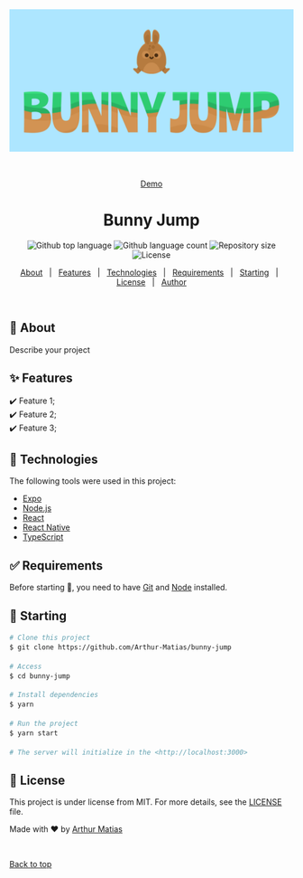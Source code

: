 <div align="center" id="top"> 
  <img src="https://github.com/Arthur-Matias/bunny-jump/blob/main/src/assets/banner.png" alt="Bunny Jump" />

  &#xa0;

  <a href="https://arthur-matias.github.io/bunny-jump/">Demo</a>
</div>

<h1 align="center">Bunny Jump</h1>

<p align="center">
  <img alt="Github top language" src="https://img.shields.io/github/languages/top/Arthur-Matias/bunny-jump?color=56BEB8">

  <img alt="Github language count" src="https://img.shields.io/github/languages/count/Arthur-Matias/bunny-jump?color=56BEB8">

  <img alt="Repository size" src="https://img.shields.io/github/repo-size/Arthur-Matias/bunny-jump?color=56BEB8">

  <img alt="License" src="https://img.shields.io/github/license/Arthur-Matias/bunny-jump?color=56BEB8">
</p>

<p align="center">
  <a href="#dart-about">About</a> &#xa0; | &#xa0; 
  <a href="#sparkles-features">Features</a> &#xa0; | &#xa0;
  <a href="#rocket-technologies">Technologies</a> &#xa0; | &#xa0;
  <a href="#white_check_mark-requirements">Requirements</a> &#xa0; | &#xa0;
  <a href="#checkered_flag-starting">Starting</a> &#xa0; | &#xa0;
  <a href="#memo-license">License</a> &#xa0; | &#xa0;
  <a href="https://github.com/Arthur-Matias" target="_blank">Author</a>
</p>

<br>

## :dart: About ##

Describe your project

## :sparkles: Features ##

:heavy_check_mark: Feature 1;\
:heavy_check_mark: Feature 2;\
:heavy_check_mark: Feature 3;

## :rocket: Technologies ##

The following tools were used in this project:

- [Expo](https://expo.io/)
- [Node.js](https://nodejs.org/en/)
- [React](https://pt-br.reactjs.org/)
- [React Native](https://reactnative.dev/)
- [TypeScript](https://www.typescriptlang.org/)

## :white_check_mark: Requirements ##

Before starting :checkered_flag:, you need to have [Git](https://git-scm.com) and [Node](https://nodejs.org/en/) installed.

## :checkered_flag: Starting ##

```bash
# Clone this project
$ git clone https://github.com/Arthur-Matias/bunny-jump

# Access
$ cd bunny-jump

# Install dependencies
$ yarn

# Run the project
$ yarn start

# The server will initialize in the <http://localhost:3000>
```

## :memo: License ##

This project is under license from MIT. For more details, see the [LICENSE](LICENSE.md) file.


Made with :heart: by <a href="https://github.com/Arthur-Matias" target="_blank">Arthur Matias</a>

&#xa0;

<a href="#top">Back to top</a>
